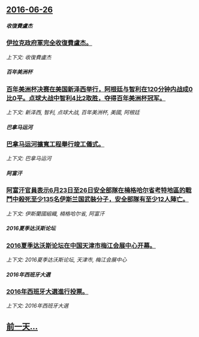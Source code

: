 ## [2016-06-26](/news/2016/06/26/index.md)

##### 收復費盧杰
### [伊拉克政府軍完全收復費盧杰。 ](/news/2016/06/26/伊拉克政府軍完全收復費盧杰.md)
_上下文: 收復費盧杰_

##### 百年美洲杯
### [百年美洲杯决赛在美国新泽西举行，阿根廷与智利在120分钟内战成0比0平。点球大战中智利4比2取胜，夺得百年美洲杯冠军。](/news/2016/06/26/百年美洲杯决赛在美国新泽西举行-阿根廷与智利在120分钟内战成0比0平-点球大战中智利4比2取胜-夺得百年美洲杯冠军.md)
_上下文: 新泽西, 智利, 点球大战, 百年美洲杯, 美國, 阿根廷_

##### 巴拿马运河
### [巴拿马运河擴寬工程舉行竣工儀式。 ](/news/2016/06/26/巴拿马运河擴寬工程舉行竣工儀式.md)
_上下文: 巴拿马运河_

##### 阿富汗
### [阿富汗官員表示6月23日至26日安全部隊在楠格哈尔省考特地區的戰鬥中殺死至少135名伊斯兰国武裝分子，安全部隊有至少12人陣亡。 ](/news/2016/06/26/阿富汗官員表示6月23日至26日安全部隊在楠格哈尔省考特地區的戰鬥中殺死至少135名伊斯兰国武裝分子-安全部隊有至少12.md)
_上下文: 伊斯蘭國組織, 楠格哈尔省, 阿富汗_

##### 2016夏季达沃斯论坛
### [2016夏季达沃斯论坛在中国天津市梅江会展中心开幕。](/news/2016/06/26/2016夏季达沃斯论坛在中国天津市梅江会展中心开幕.md)
_上下文: 2016夏季达沃斯论坛, 天津市, 梅江会展中心_

##### 2016年西班牙大選
### [2016年西班牙大選進行投票。 ](/news/2016/06/26/2016年西班牙大選進行投票.md)
_上下文: 2016年西班牙大選_

## [前一天...](/news/2016/06/25/index.md)

